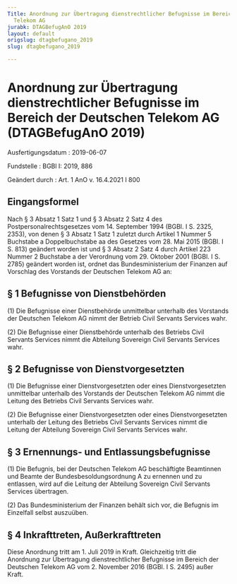 ```yaml
---
Title: Anordnung zur Übertragung dienstrechtlicher Befugnisse im Bereich der Deutschen
  Telekom AG
jurabk: DTAGBefugAnO 2019
layout: default
origslug: dtagbefugano_2019
slug: dtagbefugano_2019

---
```


# Anordnung zur Übertragung dienstrechtlicher Befugnisse im Bereich der Deutschen Telekom AG (DTAGBefugAnO 2019)

Ausfertigungsdatum
:   2019-06-07

Fundstelle
:   BGBl I: 2019, 886

Geändert durch
:   Art. 1 AnO v. 16.4.2021 I 800


## Eingangsformel

Nach § 3 Absatz 1 Satz 1 und § 3 Absatz 2 Satz 4 des Postpersonalrechtsgesetzes vom 14. September 1994 (BGBl. I S. 2325, 2353), von denen § 3 Absatz 1 Satz 1 zuletzt durch Artikel 1 Nummer 5 Buchstabe a Doppelbuchstabe aa des Gesetzes vom 28. Mai 2015 (BGBl. I S. 813) geändert worden ist und § 3 Absatz 2 Satz 4 durch Artikel 223 Nummer 2 Buchstabe a der Verordnung vom 29. Oktober 2001 (BGBl. I S. 2785) geändert worden ist, ordnet das Bundesministerium der Finanzen auf Vorschlag des Vorstands der Deutschen Telekom AG an:


## § 1 Befugnisse von Dienstbehörden

(1) Die Befugnisse einer Dienstbehörde unmittelbar unterhalb des Vorstands der Deutschen Telekom AG nimmt der Betrieb Civil Servants Services wahr.

(2) Die Befugnisse einer Dienstbehörde unterhalb des Betriebs Civil Servants Services nimmt die Abteilung Sovereign Civil Servants Services wahr.


## § 2 Befugnisse von Dienstvorgesetzten

(1) Die Befugnisse einer Dienstvorgesetzten oder eines Dienstvorgesetzten unmittelbar unterhalb des Vorstands der Deutschen Telekom AG nimmt die Leitung des Betriebs Civil Servants Services wahr.

(2) Die Befugnisse einer Dienstvorgesetzten oder eines Dienstvorgesetzten unterhalb der Leitung des Betriebs Civil Servants Services nimmt die Leitung der Abteilung Sovereign Civil Servants Services wahr.


## § 3 Ernennungs- und Entlassungsbefugnisse

(1) Die Befugnis, bei der Deutschen Telekom AG beschäftigte Beamtinnen und Beamte der Bundesbesoldungsordnung A zu ernennen und zu entlassen, wird auf die Leitung der Abteilung Sovereign Civil Servants Services übertragen.

(2) Das Bundesministerium der Finanzen behält sich vor, die Befugnis im Einzelfall selbst auszuüben.


## § 4 Inkrafttreten, Außerkrafttreten

Diese Anordnung tritt am 1. Juli 2019 in Kraft. Gleichzeitig tritt die Anordnung zur Übertragung dienstrechtlicher Befugnisse im Bereich der Deutschen Telekom AG vom 2. November 2016 (BGBl. I S. 2495) außer Kraft.

